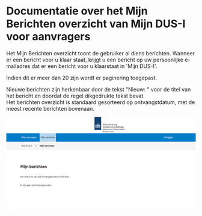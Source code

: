 # Documentatie over het Mijn Berichten overzicht van Mijn DUS-I voor aanvragers

Het Mijn Berichten overzicht toont de gebruiker al diens berichten. Wanneer er een bericht voor u klaar staat, krijgt u een bericht op uw persoonlijke e-mailadres dat er een bericht voor u klaarstaat in 'Mijn DUS-I'.

Indien dit er meer dan 20 zijn wordt er paginering toegepast.  

Nieuwe berichten zijn herkenbaar door de tekst "Nieuw: " voor de titel van het bericht en doordat de regel dikgedrukte tekst bevat.  
Het berichten overzicht is standaard gesorteerd op ontvangstdatum, met de meest recente berichten bovenaan.

![Mijn berichten](./images/DUSI%20mijn%20berichten.PNG)
